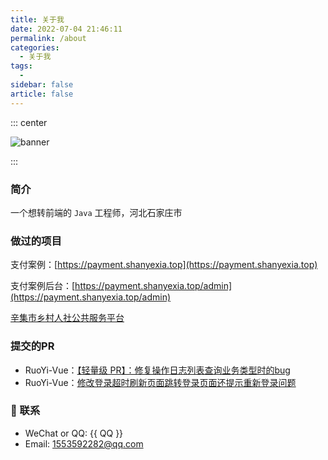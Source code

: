```yaml
---
title: 关于我
date: 2022-07-04 21:46:11
permalink: /about
categories: 
  - 关于我
tags: 
  - 
sidebar: false
article: false
---
```


::: center

![banner](/assets/banner.jpg)

:::

<!-- more -->

### 简介

一个想转前端的 `Java` 工程师，河北石家庄市

### 做过的项目

支付案例：[https://payment.shanyexia.top](https://payment.shanyexia.top)

支付案例后台：[https://payment.shanyexia.top/admin](https://payment.shanyexia.top/admin)

[辛集市乡村人社公共服务平台](http://xjsbk.sjzydrj.net/weixinweb/web)

### 提交的PR

- RuoYi-Vue：[【轻量级 PR】：修复操作日志列表查询业务类型时的bug](https://gitee.com/y_project/RuoYi-Vue/pulls/488)
- RuoYi-Vue：[修改登录超时刷新页面跳转登录页面还提示重新登录问题](https://gitee.com/y_project/RuoYi-Vue/pulls/431)

### :email: 联系

- WeChat or QQ: <a :href="qqUrl" class='qq'>{{ QQ }}</a>
- Email:  <a href="mailto:1553592282@qq.com">1553592282@qq.com</a>

<script>
  export default {
    data(){
      return {
        QQ: '1553592282',
        qqUrl: `tencent://message/?uin=${this.QQ}&Site=&Menu=yes`
      }
    },
    mounted(){
      const flag =  navigator.userAgent.match(/(phone|pad|pod|iPhone|iPod|ios|iPad|Android|Mobile|BlackBerry|IEMobile|MQQBrowser|JUC|Fennec|wOSBrowser|BrowserNG|WebOS|Symbian|Windows Phone)/i);
      if(flag){
        this.qqUrl = `mqqwpa://im/chat?chat_type=wpa&uin=${this.QQ}&version=1&src_type=web&web_src=oicqzone.com`
      }
    }
  }
</script>
